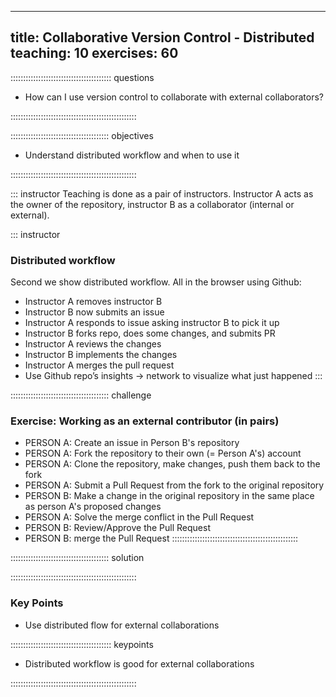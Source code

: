 
---
title: Collaborative Version Control - Distributed
teaching: 10
exercises: 60
---

:::::::::::::::::::::::::::::::::::::::: questions

- How can I use version control to collaborate with external collaborators?

::::::::::::::::::::::::::::::::::::::::::::::::::


::::::::::::::::::::::::::::::::::::::: objectives

- Understand distributed workflow and when to use it

::::::::::::::::::::::::::::::::::::::::::::::::::

::: instructor
Teaching is done as a pair of instructors. 
Instructor A acts as the owner of the repository, instructor B as a collaborator (internal or external).

::: instructor
### Distributed workflow
Second we show distributed workflow. All in the browser using Github:

* Instructor A removes instructor B
* Instructor B now submits an issue
* Instructor A responds to issue asking instructor B to pick it up
* Instructor B forks repo, does some changes, and submits PR
* Instructor A reviews the changes
* Instructor B implements the changes
* Instructor A merges the pull request
* Use Github repo’s insights -> network to visualize what just happened 
:::

::::::::::::::::::::::::::::::::::::::: challenge

### Exercise: Working as an external contributor (in pairs)

- PERSON A: Create an issue in Person B's repository
- PERSON A: Fork the repository to their own (= Person A's) account
- PERSON A: Clone the repository, make changes, push them back to the fork
- PERSON A: Submit a Pull Request from the fork to the original repository
- PERSON B: Make a change in the original repository in the same place as person A's proposed changes
- PERSON A: Solve the merge conflict in the Pull Request
- PERSON B: Review/Approve the Pull Request
- PERSON B: merge the Pull Request 
::::::::::::::::::::::::::::::::::::::::::::::::::

::::::::::::::::::::::::::::::::::::::: solution



::::::::::::::::::::::::::::::::::::::::::::::::::

### Key Points

* Use distributed flow for external collaborations

:::::::::::::::::::::::::::::::::::::::: keypoints

- Distributed workflow is good for external collaborations

::::::::::::::::::::::::::::::::::::::::::::::::::
